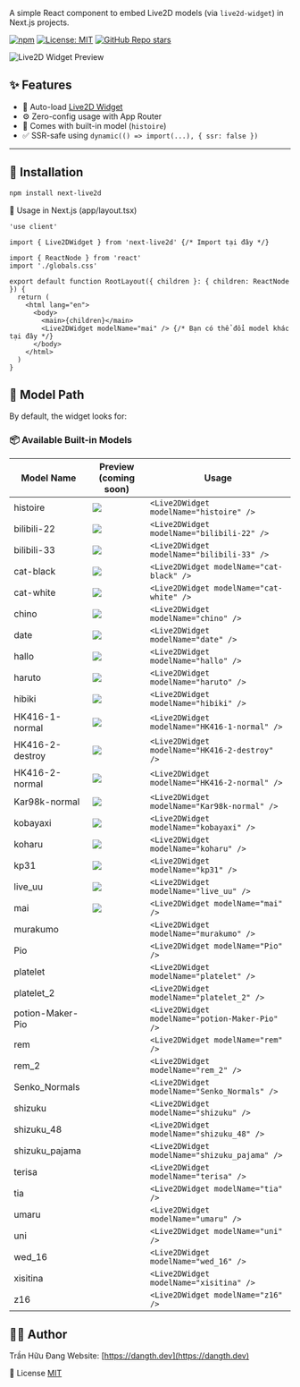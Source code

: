 A simple React component to embed Live2D models (via `live2d-widget`) in Next.js projects.

[![npm](https://img.shields.io/npm/v/next-live2d?style=flat-square)](https://www.npmjs.com/package/next-live2d)
[![License: MIT](https://img.shields.io/badge/license-MIT-blue.svg?style=flat-square)](LICENSE)
[![GitHub Repo stars](https://img.shields.io/github/stars/dangtranhuu/next-live2d?style=social)](https://github.com/dangtranhuu/next-live2d)


![Live2D Widget Preview](https://user-images.githubusercontent.com/your-preview-image.png)

## ✨ Features

- 🧠 Auto-load [Live2D Widget](https://github.com/xiazeyu/live2d-widget.js)
- ⚙️ Zero-config usage with App Router
- 🎒 Comes with built-in model (`histoire`)
- ✅ SSR-safe using `dynamic(() => import(...), { ssr: false })`

---

## 🚀 Installation

```bash
npm install next-live2d
```


🧩 Usage in Next.js (app/layout.tsx)
```tsx
'use client'

import { Live2DWidget } from 'next-live2d' {/* Import tại đây */}

import { ReactNode } from 'react'
import './globals.css'

export default function RootLayout({ children }: { children: ReactNode }) {
  return (
    <html lang="en">
      <body>
        <main>{children}</main>
        <Live2DWidget modelName="mai" /> {/* Bạn có thể đổi model khác tại đây */}
      </body>
    </html>
  )
}
```


## 📁 Model Path
By default, the widget looks for:

### 📦 Available Built-in Models

| Model Name           | Preview (coming soon)         | Usage                                |
|----------------------|-------------------------------|--------------------------------------|
| histoire             | ![](./public/models/histoire.png)                      | `<Live2DWidget modelName="histoire" />`             |
| bilibili-22          | ![](./public/models/bilibili-22.png)                     | `<Live2DWidget modelName="bilibili-22" />`          |
| bilibili-33          | ![](./public/models/bilibili-33.png)                     | `<Live2DWidget modelName="bilibili-33" />`          |
| cat-black            | ![](./public/models/cat-black.png)                      | `<Live2DWidget modelName="cat-black" />`            |
| cat-white            | ![](./public/models/cat-white.png)                    | `<Live2DWidget modelName="cat-white" />`            |
| chino                | ![](./public/models/chino.png)                     | `<Live2DWidget modelName="chino" />`                |
| date                 | ![](./public/models/date)                  | `<Live2DWidget modelName="date" />`                 |
| hallo                | ![](./public/models/hallo.png)                       | `<Live2DWidget modelName="hallo" />`                |
| haruto               | ![](./public/models/haruto.png)                        | `<Live2DWidget modelName="haruto" />`               |
| hibiki               | ![](./public/models/hibiki.png)                         | `<Live2DWidget modelName="hibiki" />`               |
| HK416-1-normal       | ![](./public/models/HK416-1-normal.png)                         | `<Live2DWidget modelName="HK416-1-normal" />`       |
| HK416-2-destroy      | ![](./public/models/HK416-2-destroy.png)                         | `<Live2DWidget modelName="HK416-2-destroy" />`      |
| HK416-2-normal       | ![](./public/models/HK416-2-normal.png)                        | `<Live2DWidget modelName="HK416-2-normal" />`       |
| Kar98k-normal        | ![](./public/models/Kar98k-normal.png)                       | `<Live2DWidget modelName="Kar98k-normal" />`        |
| kobayaxi             | ![](./public/models/kobayaxi.png)                        | `<Live2DWidget modelName="kobayaxi" />`             |
| koharu               | ![](./public/models/koharu.png)                      | `<Live2DWidget modelName="koharu" />`               |
| kp31                 | ![](./public/models/kp31.png)                         | `<Live2DWidget modelName="kp31" />`                 |
| live_uu              | ![](./public/models/live_uu.png)                       | `<Live2DWidget modelName="live_uu" />`              |
| mai                  | ![](./public/models/mai.png)                         | `<Live2DWidget modelName="mai" />`                  |
| murakumo             | ![]()                         | `<Live2DWidget modelName="murakumo" />`             |
| Pio                  | ![]()                         | `<Live2DWidget modelName="Pio" />`                  |
| platelet             | ![]()                         | `<Live2DWidget modelName="platelet" />`             |
| platelet_2           | ![]()                         | `<Live2DWidget modelName="platelet_2" />`           |
| potion-Maker-Pio     | ![]()                         | `<Live2DWidget modelName="potion-Maker-Pio" />`     |
| rem                  | ![]()                         | `<Live2DWidget modelName="rem" />`                  |
| rem_2                | ![]()                         | `<Live2DWidget modelName="rem_2" />`                |
| Senko_Normals        | ![]()                         | `<Live2DWidget modelName="Senko_Normals" />`        |
| shizuku              | ![]()                         | `<Live2DWidget modelName="shizuku" />`              |
| shizuku_48           | ![]()                         | `<Live2DWidget modelName="shizuku_48" />`           |
| shizuku_pajama       | ![]()                         | `<Live2DWidget modelName="shizuku_pajama" />`       |
| terisa               | ![]()                         | `<Live2DWidget modelName="terisa" />`               |
| tia                  | ![]()                         | `<Live2DWidget modelName="tia" />`                  |
| umaru                | ![]()                         | `<Live2DWidget modelName="umaru" />`                |
| uni                  | ![]()                         | `<Live2DWidget modelName="uni" />`                  |
| wed_16               | ![]()                         | `<Live2DWidget modelName="wed_16" />`               |
| xisitina             | ![]()                         | `<Live2DWidget modelName="xisitina" />`             |
| z16                  | ![]()                         | `<Live2DWidget modelName="z16" />`                  |


## 🧑‍💻 Author
Trần Hữu Đang
Website: [https://dangth.dev](https://dangth.dev)

📝 License
[MIT]()
